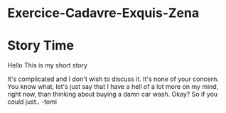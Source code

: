 # Exercice-Cadavre-Exquis-Zena
# Story Time
Hello
This is my
short story

It's complicated and I don't wish to discuss it. It's none of your concern. You know what, let's just say that I have a hell of a lot more on my mind, right now, than thinking about buying a damn car wash. Okay? So if you could just..
-tomi
